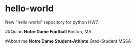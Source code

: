 # hello-world
New "hello-world" repository for python HW7. 



##Quinn
**Notre Dame Football**
Boston, MA 

#About me 
**Notre Dame Student-Athlete**
Grad-Student MSSA 

